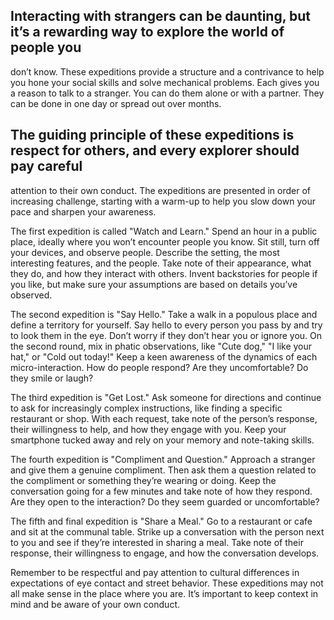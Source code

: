 ## Interacting with strangers can be daunting, but it’s a rewarding way to explore the world of people you 
don’t know. These expeditions provide a structure and a contrivance to help you hone your social skills and 
solve mechanical problems. Each gives you a reason to talk to a stranger. You can do them alone or with a
partner. They can be done in one day or spread out over months. 
 
## The guiding principle of these expeditions is respect for others, and every explorer should pay careful 
attention to their own conduct. The expeditions are presented in order of increasing challenge, starting with a 
warm-up to help you slow down your pace and sharpen your awareness. 
 
The first expedition is called "Watch and Learn." Spend an hour in a public place, ideally where you won’t 
encounter people you know. Sit still, turn off your devices, and observe people. Describe the setting, the 
most interesting features, and the people. Take note of their appearance, what they do, and how they 
interact with others. Invent backstories for people if you like, but make sure your assumptions are based on 
details you’ve observed. 
 
The second expedition is "Say Hello." Take a walk in a populous place and define a territory for yourself. 
Say hello to every person you pass by and try to look them in the eye. Don’t worry if they don’t hear you 
or ignore you. On the second round, mix in phatic observations, like "Cute dog," "I like your hat," or 
"Cold out today!" Keep a keen awareness of the dynamics of each micro-interaction. How do people respond? 
Are they uncomfortable? Do they smile or laugh? 
 
The third expedition is "Get Lost." Ask someone for directions and continue to ask for increasingly 
complex instructions, like finding a specific restaurant or shop. With each request, take note of the person’s 
response, their willingness to help, and how they engage with you. Keep your smartphone tucked away and 
rely on your memory and note-taking skills. 
 
The fourth expedition is "Compliment and Question." Approach a stranger and give them a genuine 
compliment. Then ask them a question related to the compliment or something they’re wearing or doing. Keep 
the conversation going for a few minutes and take note of how they respond. Are they open to the 
interaction? Do they seem guarded or uncomfortable? 
 
The fifth and final expedition is "Share a Meal." Go to a restaurant or cafe and sit at the communal table. 
Strike up a conversation with the person next to you and see if they’re interested in sharing a meal. Take 
note of their response, their willingness to engage, and how the conversation develops. 
 
Remember to be respectful and pay attention to cultural differences in expectations of eye contact and 
street behavior. These expeditions may not all make sense in the place where you are. It’s important to keep
context in mind and be aware of your own conduct.
